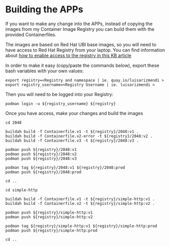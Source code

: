 # Building the APPs

If you want to make any change into the APPs, instead of copying the images from my Container Image Registry you can build them with the provided Containerfiles.

The images are based on Red Hat UBI base images, so you will need to have access to Red Hat Registry from your laptop. You can find information about [how to enable access to the registry in this KB article](https://access.redhat.com/RegistryAuthentication)

In order to make it easy (copy/paste the commands below), export these bash variables with your own values: 


```
export registry=<Registry and namespace | ie. quay.io/luisarizmendi >
export registry_username=<Registry Username | ie. luisarizmendi >
```



Then you will need to  be logged into your Registry:

```
podman login -u ${registry_username} ${registry}
```

Once you have access, make your changes and build the images 


```
cd 2048

buildah build -f Containerfile.v1 -t ${registry}/2048:v1 .
buildah build -f Containerfile.v2-error -t ${registry}/2048:v2 .
buildah build -f Containerfile.v3 -t ${registry}/2048:v3 .

podman push ${registry}/2048:v1
podman push ${registry}/2048:v2
podman push ${registry}/2048:v3

podman tag ${registry}/2048:v1 ${registry}/2048:prod
podman push ${registry}/2048:prod

cd ..

cd simple-http

buildah build -f Containerfile.v1 -t ${registry}/simple-http:v1 .
buildah build -f Containerfile.v2 -t ${registry}/simple-http:v2 .

podman push ${registry}/simple-http:v1
podman push ${registry}/simple-http:v2

podman tag ${registry}/simple-http:v1 ${registry}/simple-http:prod
podman push ${registry}/simple-http:prod

cd ..
```





